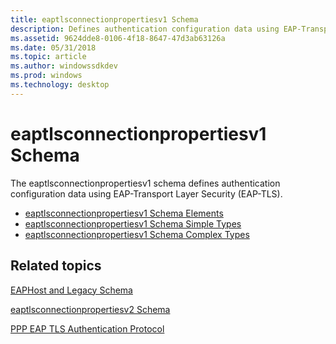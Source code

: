 ```yaml
---
title: eaptlsconnectionpropertiesv1 Schema
description: Defines authentication configuration data using EAP-Transport Layer Security (EAP-TLS).
ms.assetid: 9624dde8-0106-4f18-8647-47d3ab63126a
ms.date: 05/31/2018
ms.topic: article
ms.author: windowssdkdev
ms.prod: windows
ms.technology: desktop
---
```


# eaptlsconnectionpropertiesv1 Schema

The eaptlsconnectionpropertiesv1 schema defines authentication configuration data using EAP-Transport Layer Security (EAP-TLS).

-   [eaptlsconnectionpropertiesv1 Schema Elements](eaptlsconnectionpropertiesv1schema-elements.md)
-   [eaptlsconnectionpropertiesv1 Schema Simple Types](eaptlsconnectionpropertiesv1schema-simple-types.md)
-   [eaptlsconnectionpropertiesv1 Schema Complex Types](eaptlsconnectionpropertiesv1schema-complex-types.md)

## Related topics

<dl> <dt>

[EAPHost and Legacy Schema](eaphost-schemas.md)
</dt> <dt>

[eaptlsconnectionpropertiesv2 Schema](eaptlsconnectionpropertiesv2schema-schema.md)
</dt> <dt>

[PPP EAP TLS Authentication Protocol](Http://go.microsoft.com/fwlink/p/?linkid=84050)
</dt> </dl>

 

 




